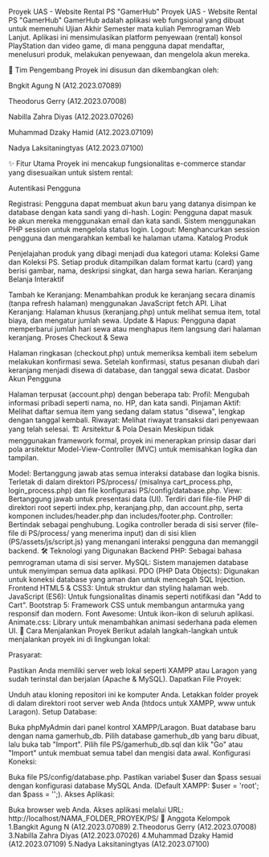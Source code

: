 Proyek UAS - Website Rental PS "GamerHub"
Proyek UAS - Website Rental PS "GamerHub" GamerHub adalah aplikasi web fungsional yang dibuat untuk memenuhi Ujian Akhir Semester mata kuliah Pemrograman Web Lanjut. Aplikasi ini mensimulasikan platform penyewaan (rental) konsol PlayStation dan video game, di mana pengguna dapat mendaftar, menelusuri produk, melakukan penyewaan, dan mengelola akun mereka.

👥 Tim Pengembang Proyek ini disusun dan dikembangkan oleh:

Bngkit Agung N (A12.2023.07089)

Theodorus Gerry (A12.2023.07008)

Nabilla Zahra Diyas (A12.2023.07026)

Muhammad Dzaky Hamid (A12.2023.07109)

Nadya Laksitaningtyas (A12.2023.07100)

✨ Fitur Utama
Proyek ini mencakup fungsionalitas e-commerce standar yang disesuaikan untuk sistem rental:

Autentikasi Pengguna

Registrasi: Pengguna dapat membuat akun baru yang datanya disimpan ke database dengan kata sandi yang di-hash.
Login: Pengguna dapat masuk ke akun mereka menggunakan email dan kata sandi. Sistem menggunakan PHP session untuk mengelola status login.
Logout: Menghancurkan session pengguna dan mengarahkan kembali ke halaman utama.
Katalog Produk

Penjelajahan produk yang dibagi menjadi dua kategori utama: Koleksi Game dan Koleksi PS.
Setiap produk ditampilkan dalam format kartu (card) yang berisi gambar, nama, deskripsi singkat, dan harga sewa harian.
Keranjang Belanja Interaktif

Tambah ke Keranjang: Menambahkan produk ke keranjang secara dinamis (tanpa refresh halaman) menggunakan JavaScript fetch API.
Lihat Keranjang: Halaman khusus (keranjang.php) untuk melihat semua item, total biaya, dan mengatur jumlah sewa.
Update & Hapus: Pengguna dapat memperbarui jumlah hari sewa atau menghapus item langsung dari halaman keranjang.
Proses Checkout & Sewa

Halaman ringkasan (checkout.php) untuk memeriksa kembali item sebelum melakukan konfirmasi sewa.
Setelah konfirmasi, status pesanan diubah dari keranjang menjadi disewa di database, dan tanggal sewa dicatat.
Dasbor Akun Pengguna

Halaman terpusat (account.php) dengan beberapa tab:
Profil: Mengubah informasi pribadi seperti nama, no. HP, dan kata sandi.
Pinjaman Aktif: Melihat daftar semua item yang sedang dalam status "disewa", lengkap dengan tanggal kembali.
Riwayat: Melihat riwayat transaksi dari penyewaan yang telah selesai.
🏗 Arsitektur & Pola Desain
Meskipun tidak menggunakan framework formal, proyek ini menerapkan prinsip dasar dari pola arsitektur Model-View-Controller (MVC) untuk memisahkan logika dan tampilan.

Model: Bertanggung jawab atas semua interaksi database dan logika bisnis. Terletak di dalam direktori PS/process/ (misalnya cart_process.php, login_process.php) dan file konfigurasi PS/config/database.php.
View: Bertanggung jawab untuk presentasi data (UI). Terdiri dari file-file PHP di direktori root seperti index.php, keranjang.php, dan account.php, serta komponen includes/header.php dan includes/footer.php.
Controller: Bertindak sebagai penghubung. Logika controller berada di sisi server (file-file di PS/process/ yang menerima input) dan di sisi klien (PS/assets/js/script.js) yang menangani interaksi pengguna dan memanggil backend.
🛠 Teknologi yang Digunakan
Backend
PHP: Sebagai bahasa pemrograman utama di sisi server.
MySQL: Sistem manajemen database untuk menyimpan semua data aplikasi.
PDO (PHP Data Objects): Digunakan untuk koneksi database yang aman dan untuk mencegah SQL Injection.
Frontend
HTML5 & CSS3: Untuk struktur dan styling halaman web.
JavaScript (ES6): Untuk fungsionalitas dinamis seperti notifikasi dan "Add to Cart".
Bootstrap 5: Framework CSS untuk membangun antarmuka yang responsif dan modern.
Font Awesome: Untuk ikon-ikon di seluruh aplikasi.
Animate.css: Library untuk menambahkan animasi sederhana pada elemen UI.
🚀 Cara Menjalankan Proyek
Berikut adalah langkah-langkah untuk menjalankan proyek ini di lingkungan lokal:

Prasyarat:

Pastikan Anda memiliki server web lokal seperti XAMPP atau Laragon yang sudah terinstal dan berjalan (Apache & MySQL).
Dapatkan File Proyek:

Unduh atau kloning repositori ini ke komputer Anda.
Letakkan folder proyek di dalam direktori root server web Anda (htdocs untuk XAMPP, www untuk Laragon).
Setup Database:

Buka phpMyAdmin dari panel kontrol XAMPP/Laragon.
Buat database baru dengan nama gamerhub_db.
Pilih database gamerhub_db yang baru dibuat, lalu buka tab "Import".
Pilih file PS/gamerhub_db.sql dan klik "Go" atau "Import" untuk membuat semua tabel dan mengisi data awal.
Konfigurasi Koneksi:

Buka file PS/config/database.php.
Pastikan variabel $user dan $pass sesuai dengan konfigurasi database MySQL Anda. (Default XAMPP: $user = 'root'; dan $pass = '';).
Akses Aplikasi:

Buka browser web Anda.
Akses aplikasi melalui URL: http://localhost/NAMA_FOLDER_PROYEK/PS/
👥 Anggota Kelompok
1.Bangkit Agung N (A12.2023.07089) 2.Theodorus Gerry (A12.2023.07008) 3.Nabilla Zahra Diyas (A12.2023.07026) 4.Muhammad Dzaky Hamid (A12.2023.07109) 5.Nadya Laksitaningtyas (A12.2023.07100)
